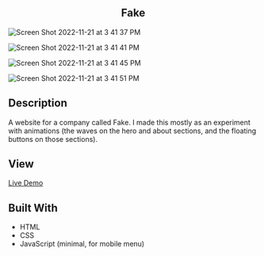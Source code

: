 <h2 align="center"> Fake </h2>

![Screen Shot 2022-11-21 at 3 41 37 PM](https://user-images.githubusercontent.com/91632194/203154411-373d6c08-afc3-433b-8341-409c522e963e.png)

![Screen Shot 2022-11-21 at 3 41 41 PM](https://user-images.githubusercontent.com/91632194/203154419-f8152399-fbeb-482b-9a62-2fe3454bfd23.png)

![Screen Shot 2022-11-21 at 3 41 45 PM](https://user-images.githubusercontent.com/91632194/203154430-6a6b6f93-f68d-4cf8-8248-483a622c0af3.png)

![Screen Shot 2022-11-21 at 3 41 51 PM](https://user-images.githubusercontent.com/91632194/203154438-a453744e-9b25-4ba7-9aab-f84d4e96ee72.png)

## Description
A website for a company called Fake. I made this mostly as an experiment with animations (the waves on the hero and about 
sections, and the floating buttons on those sections).

## View
[Live Demo](https://knlrvr.github.io/fake)

## Built With 
- HTML
- CSS
- JavaScript (minimal, for mobile menu)
